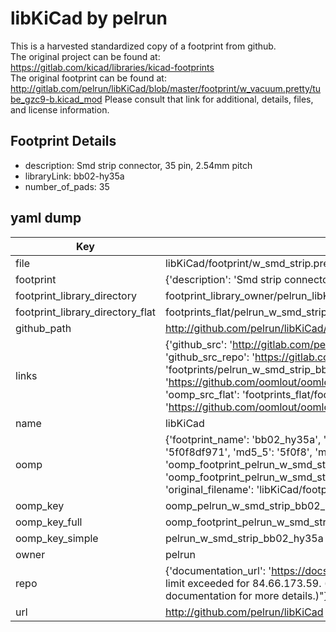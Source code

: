 # libKiCad by pelrun  
This is a harvested standardized copy of a footprint from github.  
The original project can be found at:  
https://gitlab.com/kicad/libraries/kicad-footprints  
The original footprint can be found at:
http://gitlab.com/pelrun/libKiCad/blob/master/footprint/w_vacuum.pretty/tube_gzc9-b.kicad_mod
Please consult that link for additional, details, files, and license information.  
## Footprint Details
* description: Smd strip connector, 35 pin, 2.54mm pitch  
* libraryLink: bb02-hy35a  
* number_of_pads: 35  
## yaml dump  
| Key | Value |  
| --- | --- |  
| file | libKiCad/footprint/w_smd_strip.pretty/bb02-hy35a.kicad_mod |  
| footprint | {'description': 'Smd strip connector, 35 pin, 2.54mm pitch', 'libraryLink': 'bb02-hy35a', 'number_of_pads': 35} |  
| footprint_library_directory | footprint_library_owner/pelrun_libKiCad |  
| footprint_library_directory_flat | footprints_flat/pelrun_w_smd_strip_bb02_hy35a/working |  
| github_path | http://github.com/pelrun/libKiCad/blob/master/footprint/w_smd_strip.pretty/bb02-hy35a.kicad_mod |  
| links | {'github_src': 'http://gitlab.com/pelrun/libKiCad/blob/master/footprint/w_vacuum.pretty/tube_gzc9-b.kicad_mod', 'github_src_repo': 'https://gitlab.com/kicad/libraries/kicad-footprints', 'oomp_bot': 'footprints/pelrun_w_smd_strip_bb02_hy35a/working', 'oomp_bot_github': 'https://github.com/oomlout/oomlout_oomp_footprint_bot/tree/main/footprints/pelrun_w_smd_strip_bb02_hy35a/working', 'oomp_src_flat': 'footprints_flat/footprints_flat/pelrun_w_smd_strip_bb02_hy35a/working', 'oomp_src_flat_github': 'https://github.com/oomlout/oomlout_oomp_footprint_src/tree/main/footprints_flat/pelrun_w_smd_strip_bb02_hy35a/working'} |  
| name | libKiCad |  
| oomp | {'footprint_name': 'bb02_hy35a', 'library_name': 'w_smd_strip', 'md5': '5f0f8df9718efd3b505ca8ccabf0b0b4', 'md5_10': '5f0f8df971', 'md5_5': '5f0f8', 'md5_6': '5f0f8d', 'oomp_key': 'oomp_pelrun_w_smd_strip_bb02_hy35a', 'oomp_key_extra': 'oomp_footprint_pelrun_w_smd_strip_bb02_hy35a', 'oomp_key_full': 'oomp_footprint_pelrun_w_smd_strip_bb02_hy35a_5f0f8d', 'oomp_key_simple': 'pelrun_w_smd_strip_bb02_hy35a', 'original_filename': 'libKiCad/footprint/w_smd_strip.pretty/bb02-hy35a.kicad_mod', 'owner_name': 'pelrun'} |  
| oomp_key | oomp_pelrun_w_smd_strip_bb02_hy35a |  
| oomp_key_full | oomp_footprint_pelrun_w_smd_strip_bb02_hy35a |  
| oomp_key_simple | pelrun_w_smd_strip_bb02_hy35a |  
| owner | pelrun |  
| repo | {'documentation_url': 'https://docs.github.com/rest/overview/resources-in-the-rest-api#rate-limiting', 'message': "API rate limit exceeded for 84.66.173.59. (But here's the good news: Authenticated requests get a higher rate limit. Check out the documentation for more details.)"} |  
| url | http://github.com/pelrun/libKiCad |  


